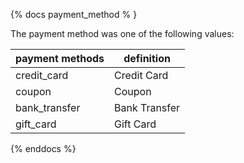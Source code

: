 {% docs payment_method % }

The payment method was one of the following values: 

| payment methods   | definition                                       |
|-------------------|--------------------------------------------------|
| credit_card       | Credit Card                                      |
| coupon            | Coupon                                           |
| bank_transfer     | Bank Transfer                                    |
| gift_card         | Gift Card                                        |

{% enddocs %}
